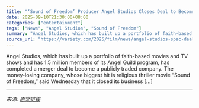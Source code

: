 ```yaml
---
title: "‘Sound of Freedom’ Producer Angel Studios Closes Deal to Become Publicly Traded Company Valued at $1.6 Billion"
date: 2025-09-10T21:30:00+08:00
categories: ["entertainment"]
tags: ["News", "Angel Studios", "Sound of Freedom"]
summary: "Angel Studios, which has built up a portfolio of faith-based movies and TV shows and has 1.5 million members of its Angel Guild program, has completed a merger deal to become a publicly traded company"
source_url: "https://variety.com/2025/film/news/angel-studios-spac-deal-publicly-traded-stock-1236514593/"
---
```


Angel Studios, which has built up a portfolio of faith-based movies and TV shows and has 1.5 million members of its Angel Guild program, has completed a merger deal to become a publicly traded company. The money-losing company, whose biggest hit is religious thriller movie &#8220;Sound of Freedom,&#8221; said Wednesday that it closed its business [&#8230;]

---

*来源: [原文链接](https://variety.com/2025/film/news/angel-studios-spac-deal-publicly-traded-stock-1236514593/)*
